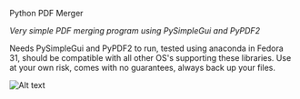 Python PDF Merger

*Very simple PDF merging program using PySimpleGui and PyPDF2*

Needs PySimpleGui and PyPDF2 to run, tested using anaconda in Fedora 31, should be compatible with all other OS's supporting these libraries. Use at your own risk, comes with no guarantees, always back up your files.

![Alt text](https://github.com/zman950/Python-PDF-Merger/raw/main/Screenshot/Screenshot%20from%202021-01-09%2001-32-12.png "PDF Merger GUI")
